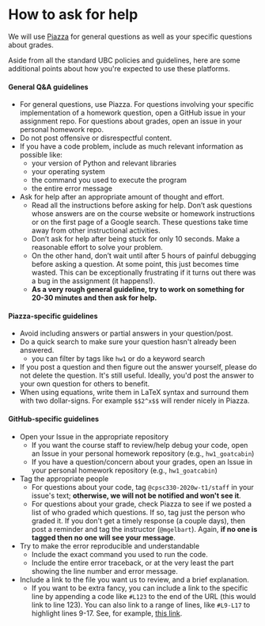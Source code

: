 # How to ask for help

We will use [Piazza](https://piazza.com/ubc.ca/) for general questions as well as your specific questions about grades.

Aside from all the standard UBC policies and guidelines, here are some additional points about how you're expected to use these platforms.

#### General Q&A guidelines

- For general questions, use Piazza. For questions involving your specific implementation of a homework question, open a GitHub issue in your assignment repo. For questions about grades, open an issue in your personal homework repo.
- Do not post offensive or disrespectful content.
- If you have a code problem, include as much relevant information as possible like:
  - your version of Python and relevant libraries
  - your operating system
  - the command you used to execute the program
  - the entire error message
- Ask for help after an appropriate amount of thought and effort.
   - Read all the instructions before asking for help. Don’t ask questions whose answers are on the course website or homework instructions or on the first page of a Google search. These questions take time away from other instructional activities.
   - Don’t ask for help after being stuck for only 10 seconds. Make a reasonable effort to solve your problem.
   - On the other hand, don’t wait until after 5 hours of painful debugging before asking a question. At some point, this just becomes time wasted. This can be exceptionally frustrating if it turns out there was a bug in the assignment (it happens!).
   - **As a very rough general guideline, try to work on something for 20-30 minutes and then ask for help.**

#### Piazza-specific guidelines

- Avoid including answers or partial answers in your question/post.
- Do a quick search to make sure your question hasn't already been answered.
  - you can filter by tags like `hw1` or do a keyword search
- If you post a question and then figure out the answer yourself, please do not delete the question. It's still useful. Ideally, you'd post the answer to your own question for others to benefit.
- When using equations, write them in LaTeX syntax and surround them with two dollar-signs. For example `$$2^x$$` will render nicely in Piazza.


#### GitHub-specific guidelines

- Open your Issue in the appropriate repository
  - If you want the course staff to review/help debug your code, open an Issue in your personal homework repository (e.g., `hw1_goatcabin`)
  - If you have a question/concern about your grades, open an Issue in your personal homework repository (e.g., `hw1_goatcabin`)
- Tag the appropriate people
  - For questions about your code, tag `@cpsc330-2020w-t1/staff` in your issue's text; **otherwise, we will not be notified and won't see it**.
  - For questions about your grade, check Piazza to see if we posted a list of who graded which questions. If so, tag just the person who graded it. If you don't get a timely response (a couple days), then post a reminder and tag the instructor (`@mgelbart`). Again, **if no one is tagged then no one will see your message**.
- Try to make the error reproducible and understandable
  - Include the exact command you used to run the code.
  - Include the entire error traceback, or at the very least the part showing the line number and error message.
- Include a link to the file you want us to review, and a brief explanation.
  - If you want to be extra fancy, you can include a link to the specific line by appending a code like `#L123` to the end of the URL (this would link to line 123). You can also link to a range of lines, like `#L9-L17` to highlight lines 9-17. See, for example, [this link](https://github.com/mgelbart/rhomboid/blob/master/src/run_tests.py#L9-L17).
